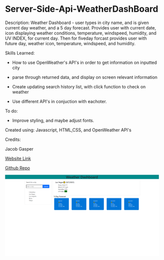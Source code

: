 # Server-Side-Api-WeatherDashBoard


Description: Weather Dashboard - user types in city name, and is given current day weather, and a 5 day forecast. Provides user with current date, icon displaying weather conditions, temperature, windspeed, humidity, and UV INDEX, for current day. Then for fiveday forcast provides user with future day, weather icon, temperature, windspeed, and humidity.


Skills Learned:

- How to use OpenWeather's API's in order to get information on inputted city

- parse through returned data, and display on screen relevant information

-  Create updating search history list, with click function to check on weather

- Use different API's in conjuction with eachoter.

To do:

- Improve styling, and maybe adjust fonts. 


Created using: Javascript, HTML,CSS, and OpenWeather API's



Credits:

Jacob Gasper

[Website Link](https://jcgasper.github.io/Weather-Dashboard/ "Website Link")


[Github Repo](https://github.com/jcgasper/Weather-Dashboard "Github Repo")


![Screenshot](./assets/weatherscreenshot.png)


